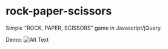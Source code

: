 # rock-paper-scissors
Simple "ROCK, PAPER, SCISSORS" game in Javascript/jQuery.

Demo:
![Alt Text](https://github.com/Marco-S117/rock-paper-scissors/blob/master/demo.gif)
